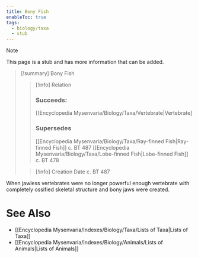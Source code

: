 ```yaml
---
title: Bony Fish
enableToc: true
tags:
  - biology/taxa
  - stub
---
```


> [!note]
> This page is a stub and has more information that can be added.

> [!summary] Bony Fish
> > [!info] Relation
> > ### Succeeds:
> > [[Encyclopedia Mysenvaria/Biology/Taxa/Vertebrate|Vertebrate]
> > ### Supersedes 
> > [[Encyclopedia Mysenvaria/Biology/Taxa/Ray-finned Fish|Ray-finned Fish]] c. BT 487
> > [[Encyclopedia Mysenvaria/Biology/Taxa/Lobe-finned Fish|Lobe-finned Fish]] c. BT 478
>
> > [!info] Creation Date
> > c. BT 487

When jawless vertebrates were no longer powerful enough vertebrate with completely ossified skeletal structure and bony jaws were created.

# See Also
- [[Encyclopedia Mysenvaria/Indexes/Biology/Taxa/Lists of Taxa|Lists of Taxa]]
- [[Encyclopedia Mysenvaria/Indexes/Biology/Animals/Lists of Animals|Lists of Animals]]
